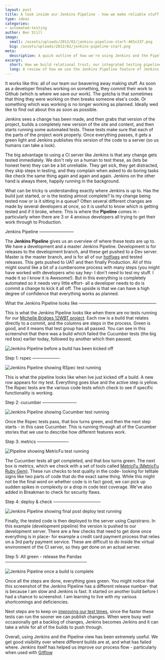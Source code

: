 ```yaml
---
layout: post
title: A look inside our Jenkins Pipeline - how we make reliable stuff
type: ideas
categories:
- automated-testing
author: Ben Still
image:
  small: /assets/uploads/2012/02/jenkins-pipeline-start-465x337.png
  big: /assets/uploads/2012/02/jenkins-pipeline-start.png
meta:
  description: A quick outline of how we're using Jenkins and the Pipeline view to visualise where our builds are up to
excerpt:
  short: How we build relational trust; our integrated testing pipeline
  long: A review of how we use the Jenkins Pipeline feature of Jenkins Continuous Integration to visualise our automated tests and builds, and understand how close different tests are to completion.
---
```


It works like this: all of our team our beavering away making stuff.
As
soon as a developer finishes working on something, they commit their
work to Github (which is where we save our work). The gotcha is that
sometimes that thing they were working on then breaks someone else's
code. Or something which was working is no longer working as planned.
Ideally wed like to find out about this as soon as possible.

Jenkins sees a change has been made, and then grabs that version of
the
project, builds a completely new version of the site and content, and
then starts running some automated tests. These tests make sure that
each of the parts of the project work properly. Once everything
passes,
it gets a green light and Jenkins publishes this version of the code
to
a server (so us humans can take a look).

The big advantage to using a CI server like Jenkins is that any change
gets tested immediately. We don't rely on a human to test these, as
(lets be honest here) they can be a bit unreliable. They get sick,
they
get distracted, they skip steps in testing, and they complain when
asked
to do boring tasks like check the same thing again and again and
again.
Jenkins on the other hand is always there, happily running in the
background.

What can be tricky is understanding exactly where Jenkins is up to.
Has
the build just started, or is the testing almost complete? Is my
change
being tested now or is it sitting in a queue? Often several different
changes are made by several developers at once, so it is useful to
know
which is getting tested and if it broke, where. This is where the
**Pipeline** comes in - particularly when there are 3 or 4 anxious
developers all trying to get their work through to Production.

Jenkins Pipeline
————————

The **Jenkins Pipeline** gives us an overview of where these tests are
up to. We have a development and a master Jenkins Pipeline.
Development
is for releases to the development branch, and these get pushed to a
Dev
server. Master is the master branch, and is for all of our
[hotfixes](/blog/how-project-gets-tested-and-deployed-with-gitflow/)
and
tested releases. This gets pushed to UAT and then finally Production.
All of this might sound like a bit of a cumbersome process with many
steps (you might have worked with developers who say hey- I don't need
to test my stuff. I made it so I know it is Awesome!). But in this
everything is completely automated so it needs very little effort- all
a
developer needs to do is commit a change to kick it all off. The
upside
is that we can have a high degree of confidence that everything works
as
planned.

What the Jenkins Pipeline looks like
——————————————————

This is what the Jenkins Pipeline looks like when there are no tests
running for our [Michelle Bridges 12WBT project](/portfolio/12wbt/).
Each row is a build that relates directly to a commit, and the columns
are steps in the process. Green is good, and it means that test group
has all passed. You can see in this screenshot that there was a build
which failed the Cucumber tests (the big red box) earlier today,
followed by another which then passed.

![Jenkins Pipeline before a build has been kicked
off](/assets/uploads/2012/02/jenkins-pipeline-start.png "Jenkins
Pipeline before a build has been kicked off")

Step 1: rspec
——————-

![Jenkins Pipeline showing RSpec test
running](/assets/uploads/2012/02/jenkins-pipeline-rspec.png "Jenkins
Pipeline showing RSpec test running")

This is what the pipeline looks like when Ive just kicked off a build.
A
new row appears for my test. Everything goes blue and the active step
is
yellow. The Rspec tests are the various code tests which check to see
if
specific functionality is working.

Step 2: cucumber
————————

![Jenkins Pipeline showing Cucumber test
running](/assets/uploads/2012/02/jenkins-pipeline-cucumber.png "Jenkins
Pipeline showing Cucumber test running")

Once the Rspec tests pass, that box turns green, and then the next
step
starts - in this case Cucumber. This is running through all of the
Cucumber stories that we use to describe how different features work.

Step 3: metrics
———————-

![Pipeline showing MetricFu test
running](/assets/uploads/2012/02/jenkins-pipeline-metrics.png "Pipeline
showing MetricFu test running")

The Cucumber tests all get completed, and that box turns green. The
next
box is metrics, which we check with a set of tools called [MetricFu
(MetricFu Ruby Gem)](http://metric-fu.rubyforge.org/). These run
checks
to test quality in the code- looking for telltale signs like two parts
of code that do the exact same thing. While this might not be the
final
word on whether code is in fact good, we can pick up sudden spikes in
complexity or a drop in code test coverage. We've also added in
Breakman
to check for security flaws.

Step 4: deploy & check
———————————

![Jenkins Pipeline showing final post deploy test
running](/assets/uploads/2012/02/jenkins-pipeline-deploy.png "Jenkins
Pipeline showing final post deploy test running")

Finally, the tested code is then deployed to the server using
Capistrano. In this example (development pipeline) the version is
pushed
to our development server. There are a few checks that need to get
done
once everything is in place- for example a credit card payment process
that relies on a 3rd party payment service. These are difficult to do
inside the virtual environment of the CI server, so they get done on
an
actual server.

Step 5: All green - release the Pandas
———————————————————

![Jenkins Pipeline once a build is
complete](/assets/uploads/2012/02/jenkins-pipeline-end.png "Jenkins
Pipeline once a build is complete")

Once all the steps are done, everything goes green. You might notice
that this screenshot of the Jenkins Pipeline has a different release
number- that is because I am slow and Jenkins is fast. It started on
another build before I had a chance to screenshot. I am learning to
live
with my various shortcomings and deficiencies.

Next steps are to keep on [improving our test
times](http://arrrrcamp.be/videos/2011/corey-haines—-fast-rails-tests/),
since the faster these tests can run the sooner we can publish
changes.
When were busy well occasionally get a backlog of changes, Jenkins
becomes Jerkins and it can take a while for all of the builds to push
through.

Overall, using Jenkins and the Pipeline view has been extremely
useful.
We get good visibility over where different builds are at, and what
has
failed where. Jenkins itself has helped us improve our process flow -
particularly when used with
[Gitflow](/blog/how-project-gets-tested-and-deployed-with-gitflow/)
